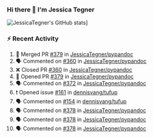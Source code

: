 ### Hi there 👋 I'm Jessica Tegner

![JessicaTegner's GitHub stats](https://github-readme-stats.vercel.app/api?username=jessicategner)]


### :zap: Recent Activity

<!--START_SECTION:activity-->
1. 🎉 Merged PR [#379](https://github.com/JessicaTegner/pypandoc/pull/379) in [JessicaTegner/pypandoc](https://github.com/JessicaTegner/pypandoc)
2. 🗣 Commented on [#360](https://github.com/JessicaTegner/pypandoc/pull/360#issuecomment-2439672652) in [JessicaTegner/pypandoc](https://github.com/JessicaTegner/pypandoc)
3. ❌ Closed PR [#360](https://github.com/JessicaTegner/pypandoc/pull/360) in [JessicaTegner/pypandoc](https://github.com/JessicaTegner/pypandoc)
4. 💪 Opened PR [#379](https://github.com/JessicaTegner/pypandoc/pull/379) in [JessicaTegner/pypandoc](https://github.com/JessicaTegner/pypandoc)
5. 🗣 Commented on [#372](https://github.com/JessicaTegner/pypandoc/pull/372#issuecomment-2425103344) in [JessicaTegner/pypandoc](https://github.com/JessicaTegner/pypandoc)
6. ❗ Opened issue [#161](https://github.com/dennisvang/tufup/issues/161) in [dennisvang/tufup](https://github.com/dennisvang/tufup)
7. 🗣 Commented on [#154](https://github.com/dennisvang/tufup/issues/154#issuecomment-2422856495) in [dennisvang/tufup](https://github.com/dennisvang/tufup)
8. 🗣 Commented on [#378](https://github.com/JessicaTegner/pypandoc/pull/378#issuecomment-2411729038) in [JessicaTegner/pypandoc](https://github.com/JessicaTegner/pypandoc)
9. 🗣 Commented on [#378](https://github.com/JessicaTegner/pypandoc/pull/378#issuecomment-2411722594) in [JessicaTegner/pypandoc](https://github.com/JessicaTegner/pypandoc)
10. 🗣 Commented on [#378](https://github.com/JessicaTegner/pypandoc/pull/378#issuecomment-2411712611) in [JessicaTegner/pypandoc](https://github.com/JessicaTegner/pypandoc)
<!--END_SECTION:activity-->

